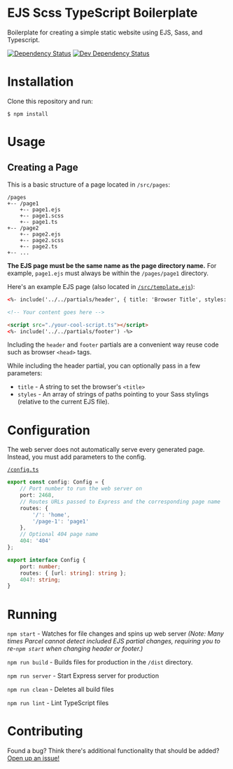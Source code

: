 # EJS Scss TypeScript Boilerplate

Boilerplate for creating a simple static website using EJS, Sass, and Typescript.

[![Dependency Status](https://img.shields.io/david/michaelgira23/ejs-scss-ts-boilerplate.svg)](https://david-dm.org/michaelgira23/ejs-scss-ts-boilerplate)
[![Dev Dependency Status](https://img.shields.io/david/dev/michaelgira23/ejs-scss-ts-boilerplate.svg)](https://david-dm.org/michaelgira23/ejs-scss-ts-boilerplate?type=dev)

# Installation

Clone this repository and run:

```
$ npm install
```

# Usage

## Creating a Page

This is a basic structure of a page located in `/src/pages`:

```
/pages
+-- /page1
    +-- page1.ejs
    +-- page1.scss
    +-- page1.ts
+-- /page2
    +-- page2.ejs
    +-- page2.scss
    +-- page2.ts
+-- ...
```

**The EJS page must be the same name as the page directory name.** For example, `page1.ejs` must always be within the `/pages/page1` directory.

Here's an example EJS page (also located in [`/src/template.ejs`](https://github.com/michaelgira23/ejs-scss-ts-boilerplate/blob/master/src/template.ejs)):

```html
<%- include('../../partials/header', { title: 'Browser Title', styles: ['./your', './styles.scss'] }) -%>

<!-- Your content goes here -->

<script src="./your-cool-script.ts"></script>
<%- include('../../partials/footer') -%>
```

Including the `header` and `footer` partials are a convenient way reuse code such as browser `<head>` tags.

While including the header partial, you can optionally pass in a few parameters:
- `title` - A string to set the browser's `<title>`
- `styles` - An array of strings of paths pointing to your Sass stylings (relative to the current EJS file).

# Configuration

The web server does not automatically serve every generated page. Instead, you must add parameters to the config.

[`/config.ts`](https://github.com/michaelgira23/ejs-scss-ts-boilerplate/blob/master/config.ts)
```typescript
export const config: Config = {
	// Port number to run the web server on
	port: 2468,
	// Routes URLs passed to Express and the corresponding page name
	routes: {
		'/': 'home',
		'/page-1': 'page1'
	},
	// Optional 404 page name
	404: '404'
};

export interface Config {
	port: number;
	routes: { [url: string]: string };
	404?: string;
}
```

# Running

`npm start` - Watches for file changes and spins up web server
_(Note: Many times Parcel cannot detect included EJS partial changes, requiring you to re-`npm start` when changing header or footer.)_

`npm run build` - Builds files for production in the `/dist` directory.

`npm run server` - Start Express server for production

`npm run clean` - Deletes all build files

`npm run lint` - Lint TypeScript files

# Contributing

Found a bug? Think there's additional functionality that should be added? [Open up an issue!](https://github.com/michaelgira23/ejs-scss-ts-boilerplate/issues/new)
